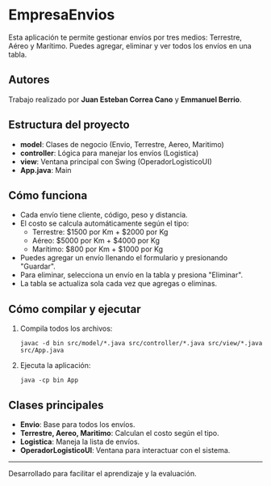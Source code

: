 # EmpresaEnvios

Esta aplicación te permite gestionar envíos por tres medios: Terrestre, Aéreo y Marítimo. Puedes agregar, eliminar y ver todos los envíos en una tabla.

## Autores

Trabajo realizado por **Juan Esteban Correa Cano** y **Emmanuel Berrio**.

## Estructura del proyecto

- **model**: Clases de negocio (Envio, Terrestre, Aereo, Maritimo)
- **controller**: Lógica para manejar los envíos (Logistica)
- **view**: Ventana principal con Swing (OperadorLogisticoUI)
- **App.java**: Main

## Cómo funciona

- Cada envío tiene cliente, código, peso y distancia.
- El costo se calcula automáticamente según el tipo:
  - Terrestre: $1500 por Km + $2000 por Kg
  - Aéreo: $5000 por Km + $4000 por Kg
  - Marítimo: $800 por Km + $1000 por Kg
- Puedes agregar un envío llenando el formulario y presionando "Guardar".
- Para eliminar, selecciona un envío en la tabla y presiona "Eliminar".
- La tabla se actualiza sola cada vez que agregas o eliminas.

## Cómo compilar y ejecutar

1. Compila todos los archivos:

   ```
   javac -d bin src/model/*.java src/controller/*.java src/view/*.java src/App.java
   ```

2. Ejecuta la aplicación:
   ```
   java -cp bin App
   ```

## Clases principales

- **Envio**: Base para todos los envíos.
- **Terrestre, Aereo, Maritimo**: Calculan el costo según el tipo.
- **Logistica**: Maneja la lista de envíos.
- **OperadorLogisticoUI**: Ventana para interactuar con el sistema.

---

Desarrollado para facilitar el aprendizaje y la evaluación.
